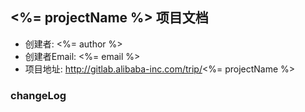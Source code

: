 ## <%= projectName %> 项目文档

- 创建者: <%= author %>
- 创建者Email: <%= email %>
- 项目地址: http://gitlab.alibaba-inc.com/trip/<%= projectName %>

### changeLog